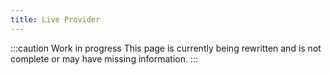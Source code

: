 ```yaml
---
title: Live Provider
---
```


:::caution Work in progress
This page is currently being rewritten and is not complete or may have missing information.
:::
